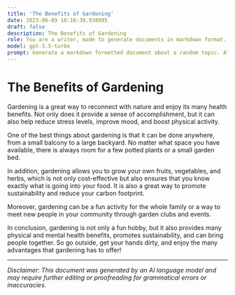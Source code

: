 ```yaml
---
title: 'The Benefits of Gardening'
date: 2023-06-09 10:16:39.938995
draft: false
description: The Benefits of Gardening
role: You are a writer, made to generate documents in markdown format. It is very important that all of the documents you generate are in valid markdown format.
model: gpt-3.5-turbo
prompt: Generate a markdown formatted document about a random topic. At the bottom, include a disclaimer explaining that the document was generated by you. The first line of the document should be the title. Make sure that the entire document is in proper markdown format, using a mix of various tags to make the document visually appealing.
---
```


# The Benefits of Gardening

Gardening is a great way to reconnect with nature and enjoy its many health benefits. Not only does it provide a sense of accomplishment, but it can also help reduce stress levels, improve mood, and boost physical activity. 

One of the best things about gardening is that it can be done anywhere, from a small balcony to a large backyard. No matter what space you have available, there is always room for a few potted plants or a small garden bed. 

In addition, gardening allows you to grow your own fruits, vegetables, and herbs, which is not only cost-effective but also ensures that you know exactly what is going into your food. It is also a great way to promote sustainability and reduce your carbon footprint.

Moreover, gardening can be a fun activity for the whole family or a way to meet new people in your community through garden clubs and events. 

In conclusion, gardening is not only a fun hobby, but it also provides many physical and mental health benefits, promotes sustainability, and can bring people together. So go outside, get your hands dirty, and enjoy the many advantages that gardening has to offer!

---

*Disclaimer: This document was generated by an AI language model and may require further editing or proofreading for grammatical errors or inaccuracies.*
